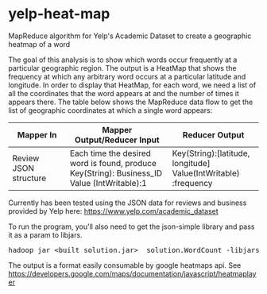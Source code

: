 # yelp-heat-map
MapReduce algorithm for Yelp's Academic Dataset to create a geographic heatmap of a word

The goal of this analysis is to show which words occur frequently at a particular geographic region. The output is a HeatMap that shows the frequency at which any arbitrary word occurs at a particular latitude and longitude. In order to display that HeatMap, for each word, we need a list of all the coordinates that the word appears at and the number of times it appears there. The table below shows the MapReduce data flow to get the list of geographic coordinates at which a single word appears:


| Mapper In | Mapper Output/Reducer Input	| Reducer Output| 
| ------------- | ----------- | ----------- | 
| Review JSON structure |Each time the desired word is found, produce <br /> Key(String): Business_ID  <br /> Value (IntWritable):1	| Key(String):[latitude, longitude] <br />Value(IntWritable) :frequency |


Currently has been tested using the JSON data for reviews and business provided by Yelp here: https://www.yelp.com/academic_dataset

To run the program, you'll also need to get the json-simple library and pass it as a param to libjars.

<pre>hadoop jar &#60built_solution.jar&#62  solution.WordCount -libjars=&#60 path to simple json&#62 /json-simple-1.1.1.jar  -D wc.business.file=&#60 path to business json file&#62  &#60 path to review files directory&#62  &#60 outputdir&#62</pre>

The output is a format easily consumable by google heatmaps api. See https://developers.google.com/maps/documentation/javascript/heatmaplayer
